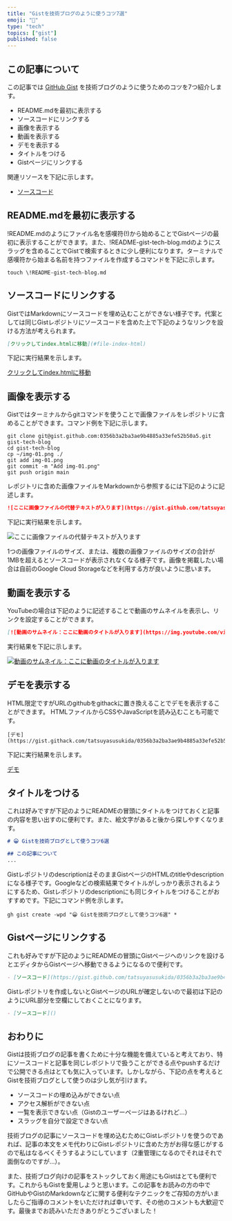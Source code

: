 ```yaml
---
title: "Gistを技術ブログのように使うコツ7選"
emoji: "🎥"
type: "tech"
topics: ["gist"]
published: false
---
```


## この記事について

この記事では [GitHub Gist](https://gist.github.com/) を技術ブログのように使うためのコツを7つ紹介します。

- README.mdを最初に表示する
- ソースコードにリンクする
- 画像を表示する
- 動画を表示する
- デモを表示する
- タイトルをつける
- Gistページにリンクする

関連リソースを下記に示します。

- [ソースコード](https://gist.github.com/tatsuyasusukida/0356b3a2ba3ae9b4885a33efe52b50a5#file-index-html)



## README.mdを最初に表示する

!README.mdのようにファイル名を感嘆符(!)から始めることでGistページの最初に表示することができます。また、!README-gist-tech-blog.mdのようにスラッグを含めることでGistで検索するときに少し便利になります。ターミナルで感嘆符から始まる名前を持つファイルを作成するコマンドを下記に示します。

```shell
touch \!README-gist-tech-blog.md
```



## ソースコードにリンクする

GistではMarkdownにソースコードを埋め込むことができない様子です。代案としては同じGistレポジトリにソースコードを含めた上で下記のようなリンクを設ける方法が考えられます。

```md
[クリックしてindex.htmlに移動](#file-index-html)
```

下記に実行結果を示します。

[クリックしてindex.htmlに移動](#file-index-html)



## 画像を表示する

Gistではターミナルからgitコマンドを使うことで画像ファイルをレポジトリに含めることができます。コマンド例を下記に示します。

```
git clone git@gist.github.com:0356b3a2ba3ae9b4885a33efe52b50a5.git gist-tech-blog
cd gist-tech-blog
cp ~/img-01.png ./
git add img-01.png
git commit -m "Add img-01.png"
git push origin main
```

レポジトリに含めた画像ファイルをMarkdownから参照するには下記のように記述します。

```md
![ここに画像ファイルの代替テキストが入ります](https://gist.github.com/tatsuyasusukida/0356b3a2ba3ae9b4885a33efe52b50a5/raw/img-01.png)
```

下記に実行結果を示します。

![ここに画像ファイルの代替テキストが入ります](https://gist.github.com/tatsuyasusukida/0356b3a2ba3ae9b4885a33efe52b50a5/raw/img-01.png)

1つの画像ファイルのサイズ、または、複数の画像ファイルのサイズの合計が1MBを超えるとソースコードが表示されなくなる様子です。画像を掲載したい場合は自前のGoogle Cloud Storageなどを利用する方が良いように思います。



## 動画を表示する

YouTubeの場合は下記のように記述することで動画のサムネイルを表示し、リンクを設定することができます。

```md
[![動画のサムネイル：ここに動画のタイトルが入ります](https://img.youtube.com/vi/GPINZB8ENUQ/0.jpg)](https://www.youtube.com/watch?v=GPINZB8ENUQ)
```

実行結果を下記に示します。

[![動画のサムネイル：ここに動画のタイトルが入ります](https://img.youtube.com/vi/GPINZB8ENUQ/0.jpg)](https://www.youtube.com/watch?v=GPINZB8ENUQ)



## デモを表示する

HTML限定ですがURLのgithubをgithackに置き換えることでデモを表示することができます。
HTMLファイルからCSSやJavaScriptを読み込むことも可能です。

```
[デモ](https://gist.githack.com/tatsuyasusukida/0356b3a2ba3ae9b4885a33efe52b50a5/raw/index.html)
```

下記に実行結果を示します。

[デモ](https://gist.githack.com/tatsuyasusukida/0356b3a2ba3ae9b4885a33efe52b50a5/raw/index.html)



## タイトルをつける

これは好みですが下記のようにREADMEの冒頭にタイトルをつけておくと記事の内容を思い出すのに便利です。また、絵文字があると後から探しやすくなります。

```md
# 😀 Gistを技術ブログとして使うコツ6選

## この記事について
...
```

GistレポジトリのdescriptionはそのままGistページのHTMLのtitleやdescriptionになる様子です。Googleなどの検索結果でタイトルがしっかり表示されるようにするため、Gistレポジトリのdescriptionにも同じタイトルをつけることがおすすめです。下記にコマンド例を示します。

```
gh gist create -wpd "😀 Gistを技術ブログとして使うコツ6選" *
```


## Gistページにリンクする

これも好みですが下記のようにREADMEの冒頭にGistページへのリンクを設けるとエディタからGistページへ移動できるようになるので便利です。

```md
- [ソースコード](https://gist.github.com/tatsuyasusukida/0356b3a2ba3ae9b4885a33efe52b50a5#file-index-html)
```

Gistレポジトリを作成しないとGistページのURLが確定しないので最初は下記のようにURL部分を空欄にしておくことになります。

```md
- [ソースコード]()
```



## おわりに

Gistは技術ブログの記事を書くために十分な機能を備えていると考えており、特にソースコードと記事を同じレポジトリで扱うことができる点やpushするだけで公開できる点はとても気に入っています。しかしながら、下記の点を考えるとGistを技術ブログとして使うのは少し気が引けます。

- ソースコードの埋め込みができない点
- アクセス解析ができない点
- 一覧を表示できない点（Gistのユーザーページはあるけれど...）
- スラッグを自分で設定できない点

技術ブログの記事にソースコードを埋め込むためにGistレポジトリを使うのであれば、記事の本文をメモ代わりにGistレポジトリに含めた方がお得な感じがするので私はなるべくそうするようにしています（2重管理になるのでそれはそれで面倒なのですが...）。

また、技術ブログ向けの記事をストックしておく用途にもGistはとても便利です。これからもGistを愛用しようと思います。この記事をお読みの方の中でGitHubやGistのMarkdownなどに関する便利なテクニックをご存知の方がいましたらご指導のコメントをいただければ幸いです、その他のコメントも大歓迎です。最後までお読みいただきありがとうございました！
